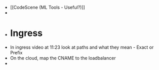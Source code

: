 - [[CodeScene (ML Tools - Useful?)]]
-
- # Ingress
- In ingress video at 11:23 look at paths and what they mean - Exact or Prefix
- On the cloud, map the CNAME to the loadbalancer
-